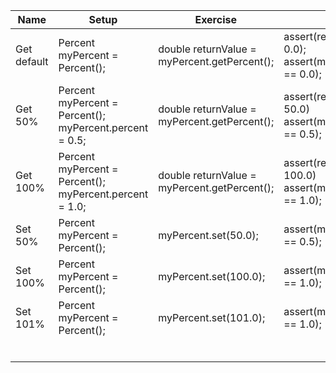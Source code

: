 | Name | Setup | Exercise | Verify | 
| ---- | ----- | -------- | ------ |
| Get default     | Percent myPercent = Percent(); |  double returnValue = myPercent.getPercent(); |  assert(returnValue == 0.0); <br> assert(myPercent.percent == 0.0); |
| Get 50% | Percent myPercent = Percent(); <br> myPercent.percent = 0.5; | double returnValue = myPercent.getPercent(); | assert(returnValue == 50.0) <br> assert(myPercent.percent == 0.5); |
| Get 100% | Percent myPercent = Percent(); <br> myPercent.percent = 1.0; | double returnValue = myPercent.getPercent(); | assert(returnValue == 100.0) <br> assert(myPercent.percent == 1.0); |
| Set 50%  | Percent myPercent = Percent(); | myPercent.set(50.0); | assert(myPercent.percent == 0.5); |
| Set 100%  | Percent myPercent = Percent(); | myPercent.set(100.0); | assert(myPercent.percent == 1.0); |
| Set 101%  | Percent myPercent = Percent(); | myPercent.set(101.0); | assert(myPercent.percent == 1.0); |
|      |       |          |        |
|      |       |          |        |
|      |       |          |        |
|      |       |          |        |
|      |       |          |        |
|      |       |          |        |
